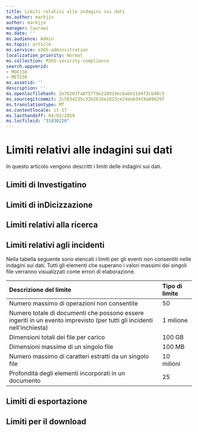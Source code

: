 ```yaml
---
title: Limiti relativi alle indagini sui dati
ms.author: markjjo
author: markjjo
manager: laurawi
ms.date: ''
ms.audience: Admin
ms.topic: article
ms.service: o365-administration
localization_priority: Normal
ms.collection: M365-security-compliance
search.appverid:
- MOE150
- MET150
ms.assetid: ''
description: ''
ms.openlocfilehash: 2e76203fa8f57f9e228919ec6abb1144f3cb48c5
ms.sourcegitcommit: 2c5834235c32b2616e1813ce24eeb3419a09629f
ms.translationtype: MT
ms.contentlocale: it-IT
ms.lasthandoff: 04/02/2019
ms.locfileid: "31030220"
---
```

# <a name="data-investigations-limits"></a>Limiti relativi alle indagini sui dati

In questo articolo vengono descritti i limiti delle indagini sui dati.

## <a name="investigatino-limits"></a>Limiti di Investigatino

## <a name="indexing-limits"></a>Limiti di inDicizzazione

## <a name="search-limits"></a>Limiti relativi alla ricerca

## <a name="incident-limits"></a>Limiti relativi agli incidenti

Nella tabella seguente sono elencati i limiti per gli eventi non consentiti nelle indagini sui dati.  Tutti gli elementi che superano i valori massimi dei singoli file verranno visualizzati come errori di elaborazione.
    
  |**Descrizione del limite**|**Tipo di limite**|
  |:-----|:-----|
  |Numero massimo di operazioni non consentite  <br/> |50  <br/> |
  |Numero totale di documenti che possono essere ingeriti in un evento imprevisto (per tutti gli incidenti nell'inchiesta)  <br/> |1 milione  <br/> |
  |Dimensioni totali dei file per carico  <br/> |100 GB  <br/> |
  |Dimensioni massime di un singolo file   <br/> |100 MB  <br/> |
  |Numero massimo di caratteri estratti da un singolo file  <br/> |10 milioni  <br/> |
  |Profondità degli elementi incorporati in un documento  <br/> |25  <br/> |
  

## <a name="export-limits"></a>Limiti di esportazione

## <a name="download-limits"></a>Limiti per il download

